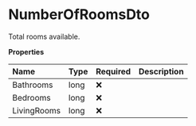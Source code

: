 # NumberOfRoomsDto

Total rooms available.

**Properties**

| Name        | Type | Required | Description |
| :---------- | :--- | :------- | :---------- |
| Bathrooms   | long | ❌       |             |
| Bedrooms    | long | ❌       |             |
| LivingRooms | long | ❌       |             |

<!-- This file was generated by liblab | https://liblab.com/ -->
